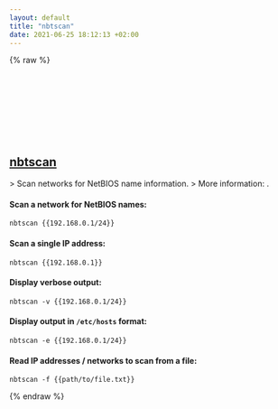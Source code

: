 ```yaml
---
layout: default
title: "nbtscan"
date: 2021-06-25 18:12:13 +02:00
---
```

{% raw %}
<h2 id="nbtscan">
  <a href="/en/common/nbtscan.html">nbtscan</a> <a href="#nbtscan"><svg class="icon">
    <use href="/assets/images/unicode_sprite.svg#link" />
  </svg></a>
</h2>
> Scan networks for NetBIOS name information.
> More information: <https://github.com/resurrecting-open-source-projects/nbtscan>.

#### Scan a network for NetBIOS names:
```shell
nbtscan {{192.168.0.1/24}}
```
#### Scan a single IP address:
```shell
nbtscan {{192.168.0.1}}
```
#### Display verbose output:
```shell
nbtscan -v {{192.168.0.1/24}}
```
#### Display output in `/etc/hosts` format:
```shell
nbtscan -e {{192.168.0.1/24}}
```
#### Read IP addresses / networks to scan from a file:
```shell
nbtscan -f {{path/to/file.txt}}
```
{% endraw %}